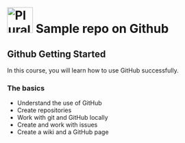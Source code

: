 # <a href='http://pluralsight.com'><img src='https://gillcleerenpluralsight.blob.core.windows.net/files/pluralsight.png' height='60' alt='Pluralsight Logo' /></a> Sample repo on Github

## Github Getting Started
In this course, you will learn how to use GitHub successfully.

### The basics
- Understand the use of GitHub
- Create repositories
- Work with git and GitHub locally
- Create and work with issues
- Create a wiki and a GitHub page
